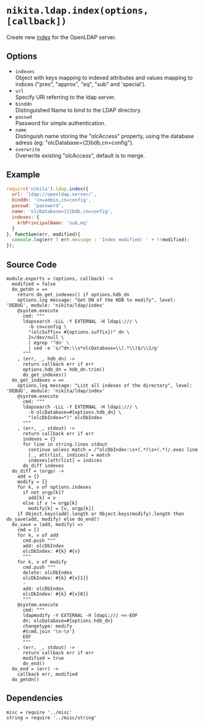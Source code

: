 
# `nikita.ldap.index(options, [callback])`

Create new [index](index) for the OpenLDAP server.

## Options

*   `indexes`   
    Object with keys mapping to indexed attributes and values mapping to indices
    ("pres", "approx", "eq", "sub" and 'special').   
*   `url`   
    Specify URI referring to the ldap server.   
*   `binddn`   
    Distinguished Name to bind to the LDAP directory.   
*   `passwd`   
    Password for simple authentication.   
*   `name`   
    Distinguish name storing the "olcAccess" property, using the database adress
    (eg: "olcDatabase={2}bdb,cn=config").   
*   `overwrite`   
    Overwrite existing "olcAccess", default is to merge.   

## Example

```js
require('nikita').ldap.index({
  url: 'ldap://openldap.server/',
  binddn: 'cn=admin,cn=config',
  passwd: 'password',
  name: 'olcDatabase={2}bdb,cn=config',
  indexes: {
    krbPrincipalName: 'sub,eq'
  }
}, function(err, modified){
  console.log(err ? err.message : 'Index modified: ' + !!modified);
});
```

## Source Code

    module.exports = (options, callback) ->
      modified = false
      do_getdn = =>
        return do_get_indexes() if options.hdb_dn
        options.log message: "Get DN of the HDB to modify", level: 'DEBUG', module: 'nikita/ldap/index'
        @system.execute
          cmd: """
          ldapsearch -LLL -Y EXTERNAL -H ldapi:/// \
            -b cn=config \
            "(olcSuffix= #{options.suffix})" dn \
            2>/dev/null \
            | egrep '^dn' \
            | sed -e 's/^dn:\\s*olcDatabase=\\(.*\\)$/\\1/g'
          """
        , (err, _, hdb_dn) ->
          return callback err if err
          options.hdb_dn = hdb_dn.trim()
          do_get_indexes()
      do_get_indexes = =>
        options.log message: "List all indexes of the directory", level: 'DEBUG', module: 'nikita/ldap/index'
        @system.execute
          cmd: """
          ldapsearch -LLL -Y EXTERNAL -H ldapi:/// \
            -b olcDatabase=#{options.hdb_dn} \
            "(olcDbIndex=*)" olcDbIndex
          """
        , (err, _, stdout) ->
          return callback err if err
          indexes = {}
          for line in string.lines stdout
            continue unless match = /^olcDbIndex:\s+(.*)\s+(.*)/.exec line
            [_, attrlist, indices] = match
            indexes[attrlist] = indices
          do_diff indexes
      do_diff = (orgp) ->
        add = {}
        modify = {}
        for k, v of options.indexes
          if not orgp[k]?
            add[k] = v
          else if v != orgp[k]
            modify[k] = [v, orgp[k]]
        if Object.keys(add).length or Object.keys(modify).length then do_save(add, modify) else do_end()
      do_save = (add, modify) =>
        cmd = []
        for k, v of add
          cmd.push """
          add: olcDbIndex
          olcDbIndex: #{k} #{v}
          """
        for k, v of modify
          cmd.push """
          delete: olcDbIndex
          olcDbIndex: #{k} #{v[1]}
          -
          add: olcDbIndex
          olcDbIndex: #{k} #{v[0]}
          """
        @system.execute
          cmd: """
          ldapmodify -Y EXTERNAL -H ldapi:/// <<-EOF
          dn: olcDatabase=#{options.hdb_dn}
          changetype: modify
          #{cmd.join '\n-\n'}
          EOF
          """
        , (err, _, stdout) ->
          return callback err if err
          modified = true
          do_end()
      do_end = (err) ->
        callback err, modified
      do_getdn()

## Dependencies

    misc = require '../misc'
    string = require '../misc/string'

[index]: http://www.zytrax.com/books/ldap/apa/indeces.html
